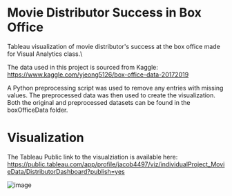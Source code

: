 # Movie Distributor Success in Box Office
Tableau visualization of movie distributor's success at the box office made for Visual Analytics class.\

The data used in this project is sourced from Kaggle:\
https://www.kaggle.com/yjeong5126/box-office-data-20172019

A Python preprocessing script was used to remove any entries with missing values. The preprocessed data was then used to create the visualization.
Both the original and preprocessed datasets can be found in the boxOfficeData folder.

# Visualization
The Tableau Public link to the visualziation is available here:\
https://public.tableau.com/app/profile/jacob4497/viz/individualProject_MovieData/DistributorDashboard?publish=yes

![image](https://user-images.githubusercontent.com/37620953/144924918-47a51e5b-d185-48c1-af0d-dcf235e86bbf.png)
